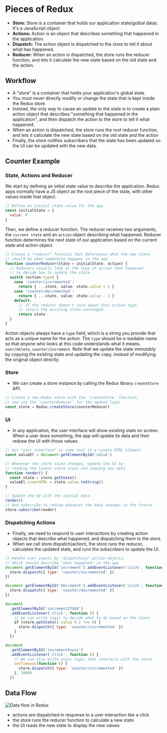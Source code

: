 # Pieces of Redux

- **Store:** Store is a container that holds our application state(golbal data). It's a JavaScript object.
- **Actions:** Action is an object that describes something that happened in the application.
- **Dispatch:** The action object is dispatched to the store to tell it about what has happened.
- **Reducer:** When an action is dispatched, the store runs the reducer function, and lets it calculate the new state based on the old state and the action.


## Workflow

- A "store" is a container that holds your application's global state.
- You must never directly modify or change the state that is kept inside the Redux store.
- Instead, the only way to cause an update to the state is to create a plain action object that describes "something that happened in the application", and then dispatch the action to the store to tell it what happened.
- When an action is dispatched, the store runs the root reducer function, and lets it calculate the new state based on the old state and the action
- Finally, the store notifies subscribers that the state has been updated so the UI can be updated with the new data.


## Counter Example

### State, Actions and Reducer

We start by defining an initial state value to describe the application. Redux apps normally have a JS object as the root piece of the state, with other values inside that object.

```js
// Define an initial state value for the app
const initialState = {
  value: 0
}
```

Then, we define a reducer function. The reducer receives two arguments, the `current state` and an `action` object describing what happened. Reducer function determines the next state of our application based on the current state and action object.

```ts
// Create a "reducer" function that determines what the new state
// should be when something happens in the app
function counterReducer(state = initialState, action) {
  // Reducers usually look at the type of action that happened
  // to decide how to update the state
  switch (action.type) {
    case 'counter/incremented':
      return { ...state, value: state.value + 1 }
    case 'counter/decremented':
      return { ...state, value: state.value - 1 }
    default:
      // If the reducer doesn't care about this action type,
      // return the existing state unchanged
      return state
  }
}
```

Action objects always have a `type` field, which is a string you provide that acts as a unique name for the action. The `type` should be a readable name so that anyone who looks at this code understands what it means. `user/delete`, `counter/increment`.
Note that we update the state immutably by copying the existing state and updating the copy, instead of modifying the original object directly.

### Store

- We can create a store instance by calling the Redux library `createStore` API.

```js
// Create a new Redux store with the `createStore` function,
// and use the `counterReducer` for the update logic
const store = Redux.createStore(counterReducer)
```


### UI

- In any application, the user interface will show existing state on screen. When a user does something, the app will update its data and then redraw the UI with those values.

```js
// Our "user interface" is some text in a single HTML element
const valueEl = document.getElementById('value')

// Whenever the store state changes, update the UI by
// reading the latest store state and showing new data
function render() {
  const state = store.getState()
  valueEl.innerHTML = state.value.toString()
}

// Update the UI with the initial data
render()
// And subscribe to redraw whenever the data changes in the future
store.subscribe(render)
```

### Dispatching Actions

- Finally, we need to respond to user interactions by creating action objects that describe what happened, and dispatching them to the store.
- When we call store.dispatch(action), the store runs the reducer, calculates the updated state, and runs the subscribers to update the UI.

```js
// Handle user inputs by "dispatching" action objects,
// which should describe "what happened" in the app
document.getElementById('increment').addEventListener('click', function () {
  store.dispatch({ type: 'counter/incremented' })
})

document.getElementById('decrement').addEventListener('click', function () {
  store.dispatch({ type: 'counter/decremented' })
})

document
  .getElementById('incrementIfOdd')
  .addEventListener('click', function () {
    // We can write logic to decide what to do based on the state
    if (store.getState().value % 2 !== 0) {
      store.dispatch({ type: 'counter/incremented' })
    }
  })

document
  .getElementById('incrementAsync')
  .addEventListener('click', function () {
    // We can also write async logic that interacts with the store
    setTimeout(function () {
      store.dispatch({ type: 'counter/incremented' })
    }, 1000)
  })
```

## Data Flow

![Data flow in Redux](https://redux.js.org/assets/images/ReduxDataFlowDiagram-49fa8c3968371d9ef6f2a1486bd40a26.gif)


- actions are dispatched in response to a user interaction like a click
- the store runs the reducer function to calculate a new state
- the UI reads the new state to display the new values

